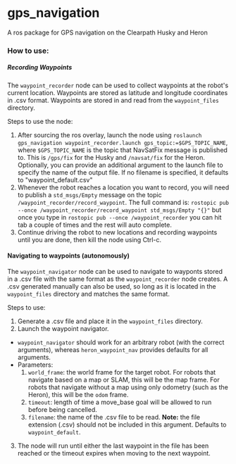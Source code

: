 # gps_navigation
A ros package for GPS navigation on the Clearpath Husky and Heron

### How to use:
##### Recording Waypoints
The `waypoint_recorder` node can be used to collect waypoints at the robot's current location.  Waypoints are stored as latitude and longitude coordinates in .csv format.  Waypoints are stored in and read from the `waypoint_files` directory.

Steps to use the node:
1. After sourcing the ros overlay, launch the node using `roslaunch gps_navigation waypoint_recorder.launch gps_topic:=$GPS_TOPIC_NAME`, where `$GPS_TOPIC_NAME` is the topic that NavSatFix message is published to.  This is `/gps/fix` for the Husky and `/navsat/fix` for the Heron.  Optionally, you can provide an additional argument to the launch file to specify the name of the output file.  If no filename is specified, it defaults to "waypoint_default.csv"
2. Whenever the robot reaches a location you want to record, you will need to publish a `std_msgs/Empty` message on the topic `/waypoint_recorder/record_waypoint`.  The full command is: `rostopic pub --once /waypoint_recorder/record_waypoint std_msgs/Empty "{}"` but once you type in `rostopic pub --once /waypoint_recorder` you can hit tab a couple of times and the rest will auto complete.
3. Continue driving the robot to new locations and recording waypoints until you are done, then kill the node using Ctrl-c.

#### Navigating to waypoints (autonomously)
The `waypoint_navigator` node can be used to navigate to wayponts stored in a .csv file with the same format as the `waypoint_recorder` node creates.  A .csv generated manually can also be used, so long as it is located in the `waypoint_files` directory and matches the same format.  

Steps to use:
1. Generate a .csv file and place it in the `waypoint_files` directory.
2. Launch the waypoint navigator.
  * `waypoint_navigator` should work for an arbitrary robot (with the correct arguments), whereas `heron_waypoint_nav` provides defaults for all arguments.
  * Parameters:
    1. `world_frame`: the world frame for the target robot.  For robots that navigate based on a map or SLAM, this will be the map frame.  For robots that navigate without a map using only odometry (such as the Heron), this will be the `odom` frame.
    2. `timeout`: length of time a move_base goal will be allowed to run before being cancelled.
    3. `filename`: the name of the .csv file to be read.  **Note:** the file extension (.csv) should not be included in this argument.  Defaults to `waypoint_default`.
3. The node will run until either the last waypoint in the file has been reached or the timeout expires when moving to the next waypoint.



